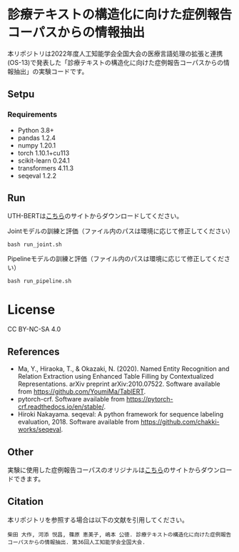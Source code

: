 # 診療テキストの構造化に向けた症例報告コーパスからの情報抽出

本リポジトリは2022年度人工知能学会全国大会の医療言語処理の拡張と連携 (OS-13)で発表した「診療テキストの構造化に向けた症例報告コーパスからの情報抽出」の実験コードです。

## Setpu
### Requirements

- Python 3.8+
- pandas 1.2.4
- numpy 1.20.1
- torch 1.10.1+cu113
- scikit-learn 0.24.1
- transformers 4.11.3
- seqeval 1.2.2

## Run

UTH-BERTは[こちら](https://ai-health.m.u-tokyo.ac.jp/home/research/uth-bert)のサイトからダウンロードしてください。

Jointモデルの訓練と評価（ファイル内のパスは環境に応じて修正してください）
```
bash run_joint.sh
```

Pipelineモデルの訓練と評価（ファイル内のパスは環境に応じて修正してください）
```
bash run_pipeline.sh
```

# License
CC BY-NC-SA 4.0

## References

- Ma, Y., Hiraoka, T., & Okazaki, N. (2020). Named Entity Recognition and Relation Extraction using Enhanced Table Filling by Contextualized Representations. arXiv preprint arXiv:2010.07522. Software available from https://github.com/YoumiMa/TablERT.
- pytorch-crf. Software available from https://pytorch-crf.readthedocs.io/en/stable/.
- Hiroki Nakayama. seqeval: A python framework for sequence labeling evaluation, 2018. Software available from https://github.com/chakki-works/seqeval.

## Other
実験に使用した症例報告コーパスのオリジナルは[こちら](https://ai-health.m.u-tokyo.ac.jp/home/research/corpus)のサイトからダウンロードできます。

## Citation

本リポジトリを参照する場合は以下の文献を引用してください。

```
柴田 大作, 河添 悦昌, 篠原 恵美子, 嶋本 公徳. 診療テキストの構造化に向けた症例報告コーパスからの情報抽出. 第36回人工知能学会全国大会.
```
